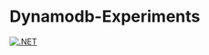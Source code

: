# Dynamodb-Experiments

[![.NET](https://github.com/chathurilanchana/Dynamodb-Experiments/actions/workflows/pull-request.yml/badge.svg?branch=actions-experiment)](https://github.com/chathurilanchana/Dynamodb-Experiments/actions/workflows/pull-request.yml)
